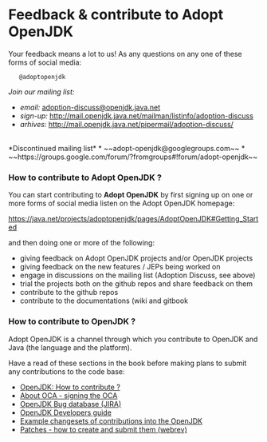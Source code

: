 # Feedback & contribute to Adopt OpenJDK

Your feedback means a lot to us! As any questions on any one of these forms of social media:

       @adoptopenjdk

*Join our mailing list:*
* *email:* adoption-discuss@openjdk.java.net
* *sign-up:* http://mail.openjdk.java.net/mailman/listinfo/adoption-discuss
* *arhives:* http://mail.openjdk.java.net/pipermail/adoption-discuss/

<br/>
*Discontinued mailing list*
* ~~adopt-openjdk@googlegroups.com~~
* ~~https://groups.google.com/forum/?fromgroups#!forum/adopt-openjdk~~

### How to contribute to Adopt OpenJDK ?

You can start contributing to **Adopt OpenJDK** by first signing up on one or more forms of social media listen on the Adopt OpenJDK homepage:

https://java.net/projects/adoptopenjdk/pages/AdoptOpenJDK#Getting_Started

and then doing one or more of the following:

- giving feedback on Adopt OpenJDK projects and/or OpenJDK projects
- giving feedback on the new features / JEPs being worked on
- engage in discussions on the mailing list (Adoption Discuss, see above)
- trial the projects both on the github repos and share feedback on them
- contribute to the github repos
- contribute to the documentations (wiki and gitbook

### How to contribute to OpenJDK ?

Adopt OpenJDK is a channel through which you contribute to OpenJDK and Java (the language and the platform).

Have a read of these sections in the book before making plans to submit any contributions to the code base:

- [OpenJDK: How to contribute ?](http://openjdk.java.net/contribute/)
- [About OCA - signing the OCA](adopt-openjdk-getting-started/about_oca_-_signing_the_oca.md)
- [OpenJDK Bug database (JIRA)](adopt-openjdk-getting-started/openjdk_bug_database_jira.md)
- [OpenJDK Developers guide](intermediate-steps/openjdk_developers_guide.md)
- [Example changesets of contributions into the OpenJDK](intermediate-steps/example_changesets_of_contributions_into_the_openjdk.md)
- [Patches - how to create and submit them (webrev)](intermediate-steps/patches_-_how_to_create_and_submit_them_webrev.md)
